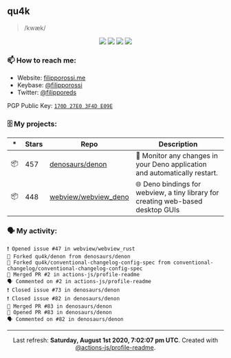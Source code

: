 ## qu4k

> /kwæk/

<p align="center">
  <img src="https://img.shields.io/badge/last%20major%20release-aug.%202000-important" />
  <img src="https://img.shields.io/badge/unminified%20size-6%20feet%206%20inches-informational" />
  <img src="https://img.shields.io/badge/vulnerabilities-high-critical" />
  <img src="https://img.shields.io/badge/code%20quality-A%20for%20effort-success" />
</p>

### 📫 How to reach me:

- Website: [filipporossi.me](https://filipporossi.me/)
- Keybase: [@filipporossi](https://keybase.io/filipporossi)
- Twitter: [@filipporeds](https://keybase.io/filipporeds)

PGP Public Key: [`170D 27E0 3F4D E09E`](https://keybase.io/filipporossi/pgp_keys.asc)

### 🗄 My projects:

|*|Stars|Repo|Description|
|---|---|---|---|
| 📦 | 457 | [denosaurs/denon](https://github.com/denosaurs/denon) | 👀 Monitor any changes in your Deno application and automatically restart. |
| 📦 | 448 | [webview/webview_deno](https://github.com/webview/webview_deno) | 🌐 Deno bindings for webview, a tiny library for creating web-based desktop GUIs |

### 🗣 My activity:

```
❗️ Opened issue #47 in webview/webview_rust
🍴 Forked qu4k/denon from denosaurs/denon
🍴 Forked qu4k/conventional-changelog-config-spec from conventional-changelog/conventional-changelog-config-spec
🎉 Merged PR #2 in actions-js/profile-readme
🗣 Commented on #2 in actions-js/profile-readme
❗️ Closed issue #73 in denosaurs/denon
❗️ Closed issue #82 in denosaurs/denon
🎉 Merged PR #83 in denosaurs/denon
💪 Opened PR #83 in denosaurs/denon
🗣 Commented on #82 in denosaurs/denon
```

------------
<p align="center">Last refresh: <b>Saturday, August 1st 2020, 7:02:07 pm UTC</b>. Created with <a href=https://github.com/marketplace/actions/profile-readme>@actions-js/profile-readme</a>.</p>

